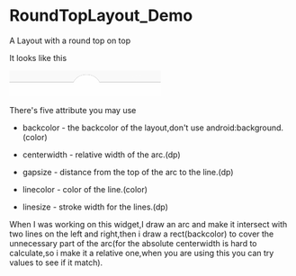 # RoundTopLayout_Demo
A Layout with a round top on top

It looks like this

![image](https://github.com/matchparent/RoundTopLayout_Demo/blob/master/screenshot/rtl_screenshot.png)

There's five attribute you may use

* backcolor - the backcolor of the layout,don't use android:background.(color)

* centerwidth - relative width of the arc.(dp)

* gapsize - distance from the top of the arc to the line.(dp)

* linecolor - color of the line.(color)

* linesize - stroke width for the lines.(dp)

When I was working on this widget,I draw an arc and make it intersect with two lines on the left and right,then i draw a rect(backcolor) to cover the unnecessary part of the arc(for the absolute centerwidth is hard to calculate,so i make it a relative one,when you are using this you can try values to see if it match).
